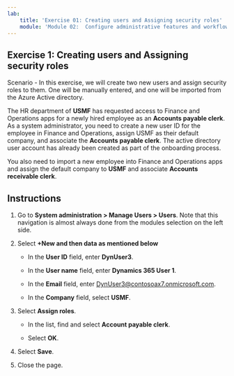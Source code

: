 ```yaml
---
lab:
    title: 'Exercise 01: Creating users and Assigning security roles'
    module: 'Module 02:  Configure administrative features and workflows'
---
```

## Exercise 1: Creating users and Assigning security roles

Scenario - In this exercise, we will create two new users and assign security roles to them. One will be manually entered, and one will be imported from the Azure Active directory.

The HR department of **USMF** has requested access to Finance and Operations apps for a newly hired employee as an **Accounts payable clerk**. As a system administrator, you need to create a new user ID for the employee in Finance and Operations, assign USMF as their default company, and associate the **Accounts payable clerk**. The active directory user account has already been created as part of the onboarding process.

You also need to import a new employee into Finance and Operations apps and assign the default company to **USMF** and associate **Accounts receivable clerk**.
## Instructions

1. Go to **System administration > Manage Users > Users**. Note that this navigation is almost always done from the modules selection on the left side.

2. Select **+New and then data as mentioned below**

	- In the **User ID** field, enter **DynUser3**.

	- In the **User name** field, enter **Dynamics 365 User 1**.

	- In the **Email** field, enter [DynUser3@contosoax7.onmicrosoft.com](mailto:DynUser3@contosoax7.onmicrosoft.com).

	- In the **Company** field, select **USMF**.

3. Select **Assign roles**.

	- In the list, find and select **Account payable clerk**.

	- Select **OK**.

4. Select **Save**.

5. Close the page.

